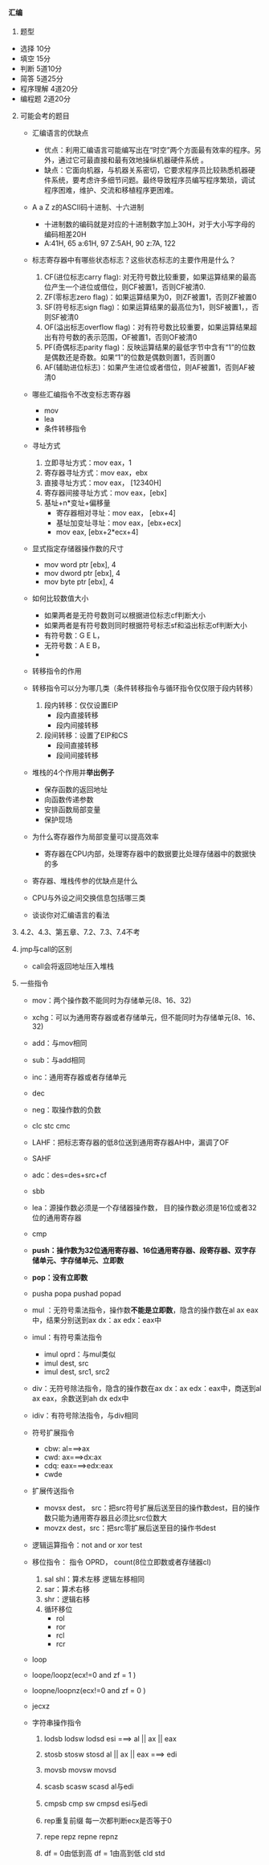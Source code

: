 #### 汇编

1. 题型

  - 选择 10分
  - 填空 15分
  - 判断 5道10分
  - 简答 5道25分
  - 程序理解 4道20分
  - 编程题 2道20分

2. 可能会考的题目

   - 汇编语言的优缺点
     - 优点：利用汇编语言可能编写出在“时空”两个方面最有效率的程序。另外，通过它可最直接和最有效地操纵机器硬件系统 。
     - 缺点：它面向机器，与机器关系密切，它要求程序员比较熟悉机器硬件系统，要考虑许多细节问题。最终导致程序员编写程序繁琐，调试程序困难，维护、交流和移植程序更困难。
   - A a Z z的ASCII码十进制、十六进制
     - 十进制数的编码就是对应的十进制数字加上30H，对于大小写字母的编码相差20H
     - A:41H, 65    a:61H, 97  Z:5AH, 90  z:7A, 122
   - 标志寄存器中有哪些状态标志？这些状态标志的主要作用是什么？
     1. CF(进位标志carry flag): 对无符号数比较重要，如果运算结果的最高位产生一个进位或借位，则CF被置1，否则CF被清0.
     2. ZF(零标志zero flag)：如果运算结果为0，则ZF被置1，否则ZF被置0
     3. SF(符号标志sign flag)：如果运算结果的最高位为1，则SF被置1，，否则SF被清0
     4. OF(溢出标志overflow flag)：对有符号数比较重要，如果运算结果超出有符号数的表示范围，OF被置1，否则OF被清0
     5. PF(奇偶标志parity flag)：反映运算结果的最低字节中含有“1”的位数是偶数还是奇数。如果“1”的位数是偶数则置1，否则置0
     6. AF(辅助进位标志)：如果产生进位或者借位，则AF被置1，否则AF被清0
   - 哪些汇编指令不改变标志寄存器
     - mov
     - lea
     - 条件转移指令
   - 寻址方式
     1. 立即寻址方式：mov eax，1
     2. 寄存器寻址方式：mov eax，ebx
     3. 直接寻址方式：mov eax， [12340H]
     4. 寄存器间接寻址方式：mov eax，[ebx]
     5. 基址+n*变址+偏移量
        - 寄存器相对寻址：mov eax， [ebx+4]
        - 基址加变址寻址：mov eax，[ebx+ecx]
        - mov eax, [ebx+2*ecx+4]
   - 显式指定存储器操作数的尺寸
     - mov word ptr [ebx], 4
     - mov dword ptr [ebx], 4
     - mov byte ptr [ebx], 4
   - 如何比较数值大小
     - 如果两者是无符号数则可以根据进位标志cf判断大小
     - 如果两者是有符号数则同时根据符号标志sf和溢出标志of判断大小
     - 有符号数：G E L， 
     - 无符号数：A E B， 
     - 

   - 转移指令的作用
   - 转移指令可以分为哪几类（条件转移指令与循环指令仅仅限于段内转移）
     1. 段内转移：仅仅设置EIP
        - 段内直接转移
        - 段内间接转移
     2. 段间转移：设置了EIP和CS
        - 段间直接转移
        - 段间间接转移
   - 堆栈的4个作用并**举出例子**
     - 保存函数的返回地址
     - 向函数传递参数
     - 安排函数局部变量
     - 保护现场
   - 为什么寄存器作为局部变量可以提高效率
     - 寄存器在CPU内部，处理寄存器中的数据要比处理存储器中的数据快的多
   - 寄存器、堆栈传参的优缺点是什么
   - CPU与外设之间交换信息包括哪三类
   - 谈谈你对汇编语言的看法
3.   4.2、4.3、第五章、7.2、7.3、7.4不考

4. jmp与call的区别

   - call会将返回地址压入堆栈

5. 一些指令

   - mov：两个操作数不能同时为存储单元(8、16、32)

   - xchg：可以为通用寄存器或者存储单元，但不能同时为存储单元(8、16、32)

   - add：与mov相同

   - sub：与add相同

   - inc：通用寄存器或者存储单元

   - dec

   - neg：取操作数的负数

   -  clc stc cmc

   - LAHF：把标志寄存器的低8位送到通用寄存器AH中，漏调了OF

   - SAHF

   - adc：des=des+src+cf

   - sbb

   - lea：源操作数必须是一个存储器操作数， 目的操作数必须是16位或者32位的通用寄存器

   - cmp

   - **push：操作数为32位通用寄存器、16位通用寄存器、段寄存器、双字存储单元、字存储单元、立即数**

   - **pop：没有立即数**

   - pusha popa pushad popad

   - mul ：无符号乘法指令，操作数**不能是立即数**，隐含的操作数在al ax eax中，结果分别送到ax dx：ax edx：eax中

   - imul：有符号乘法指令

     - imul oprd：与mul类似
     - imul dest, src
     - imul dest, src1, src2

   - div：无符号除法指令，隐含的操作数在ax dx：ax edx：eax中，商送到al  ax eax，余数送到ah  dx edx中

   - idiv：有符号除法指令，与div相同

   - 符号扩展指令

     - cbw: al===>ax
     - cwd: ax===>dx:ax
     - cdq: eax===>edx:eax 
     - cwde

   - 扩展传送指令

     - movsx dest， src：把src符号扩展后送至目的操作数dest，目的操作数只能为通用寄存器且必须比src位数大
     - movzx dest，src：把src零扩展后送至目的操作书dest

   - 逻辑运算指令：not and or xor  test

   - 移位指令： 指令  OPRD， count(8位立即数或者存储器cl)

     1. sal shl：算术左移 逻辑左移相同
     2. sar：算术右移 
     3. shr：逻辑右移
     4. 循环移位
        - rol 
        - ror
        - rcl
        - rcr

   - loop 

   - loope/loopz(ecx!=0 and zf = 1 )

   - loopne/loopnz(ecx!=0 and zf = 0 )

   - jecxz

   - 字符串操作指令

     1. lodsb lodsw lodsd   esi ===> al || ax || eax

     2. stosb stosw stosd al || ax || eax ===> edi

     3. movsb movsw movsd

     4. scasb scasw scasd  al与edi

     5. cmpsb cmp sw cmpsd  esi与edi

     6. rep重复前缀   每一次都判断ecx是否等于0

     7. repe repz repne repnz

     8. df = 0由低到高  df = 1由高到低 cld std

        ​    